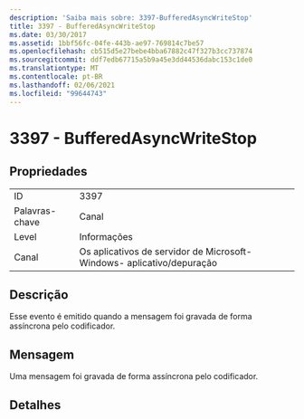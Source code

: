 ```yaml
---
description: 'Saiba mais sobre: 3397-BufferedAsyncWriteStop'
title: 3397 - BufferedAsyncWriteStop
ms.date: 03/30/2017
ms.assetid: 1bbf56fc-04fe-443b-ae97-769814c7be57
ms.openlocfilehash: cb515d5e27bebe4bba67882c47f327b3cc737874
ms.sourcegitcommit: ddf7edb67715a5b9a45e3dd44536dabc153c1de0
ms.translationtype: MT
ms.contentlocale: pt-BR
ms.lasthandoff: 02/06/2021
ms.locfileid: "99644743"
---
```

# <a name="3397---bufferedasyncwritestop"></a>3397 - BufferedAsyncWriteStop

## <a name="properties"></a>Propriedades  
  
|||  
|-|-|  
|ID|3397|  
|Palavras-chave|Canal|  
|Level|Informações|  
|Canal|Os aplicativos de servidor de Microsoft-Windows- aplicativo/depuração|  
  
## <a name="description"></a>Descrição  

 Esse evento é emitido quando a mensagem foi gravada de forma assíncrona pelo codificador.  
  
## <a name="message"></a>Mensagem  

 Uma mensagem foi gravada de forma assíncrona pelo codificador.  
  
## <a name="details"></a>Detalhes
